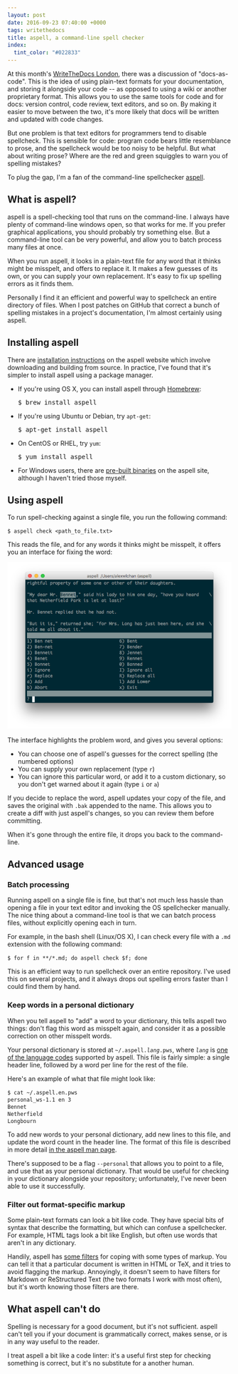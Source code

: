 ```yaml
---
layout: post
date: 2016-09-23 07:40:00 +0000
tags: writethedocs
title: aspell, a command-line spell checker
index:
  tint_color: "#022833"
---
```


At this month's [WriteTheDocs London](https://www.meetup.com/Write-The-Docs-London/), there was a discussion of "docs-as-code".
This is the idea of using plain-text formats for your documentation, and storing it alongside your code -- as opposed to using a wiki or another proprietary format.
This allows you to use the same tools for code and for docs: version control, code review, text editors, and so on.
By making it easier to move between the two, it's more likely that docs will be written and updated with code changes.

But one problem is that text editors for programmers tend to disable spellcheck.
This is sensible for code: program code bears little resemblance to prose, and the spellcheck would be too noisy to be helpful.
But what about writing prose?
Where are the red and green squiggles to warn you of spelling mistakes?

To plug the gap, I'm a fan of the command-line spellchecker [aspell](http://aspell.net).

## What is aspell?

aspell is a spell-checking tool that runs on the command-line.
I always have plenty of command-line windows open, so that works for me.
If you prefer graphical applications, you should probably try something else.
But a command-line tool can be very powerful, and allow you to batch process many files at once.

When you run aspell, it looks in a plain-text file for any word that it thinks might be misspelt, and offers to replace it.
It makes a few guesses of its own, or you can supply your own replacement.
It's easy to fix up spelling errors as it finds them.

Personally I find it an efficient and powerful way to spellcheck an entire directory of files.
When I post patches on GitHub that correct a bunch of spelling mistakes in a project's documentation, I'm almost certainly using aspell.

## Installing aspell

There are [installation instructions](http://aspell.net/man-html/Generic-Install-Instructions.html#Generic-Install-Instructions) on the aspell website which involve downloading and building from source.
In practice, I've found that it's simpler to install aspell using a package manager.

*   If you're using OS X, you can install aspell through [Homebrew](http://brew.sh):

    <div class="highlight"><pre><span class="gp">$</span> brew install aspell</pre></div>

* If you're using Ubuntu or Debian, try `apt-get`:

    <div class="highlight"><pre><span class="gp">$</span> apt-get install aspell</pre></div>

* On CentOS or RHEL, try `yum`:

    <div class="highlight"><pre><span class="gp">$</span> yum install aspell</pre></div>

* For Windows users, there are [pre-built binaries](http://aspell.net/win32/) on the aspell site, although I haven't tried those myself.

## Using aspell

To run spell-checking against a single file, you run the following command:

```console
$ aspell check <path_to_file.txt>
```

This reads the file, and for any words it thinks might be misspelt, it offers you an interface for fixing the word:

![A passage of text with the word "Bennet" highlighted, and a list of alternative suggestions.](/images/2016/aspell-screenshot.png)

The interface highlights the problem word, and gives you several options:

* You can choose one of aspell's guesses for the correct spelling (the numbered options)
* You can supply your own replacement (type `r`)
* You can ignore this particular word, or add it to a custom dictionary, so you don't get warned about it again (type `i` or `a`)

If you decide to replace the word, aspell updates your copy of the file, and saves the original with `.bak` appended to the name.
This allows you to create a diff with just aspell's changes, so you can review them before committing.

When it's gone through the entire file, it drops you back to the command-line.

## Advanced usage

### Batch processing

Running aspell on a single file is fine, but that's not much less hassle than opening a file in your text editor and invoking the OS spellchecker manually.
The nice thing about a command-line tool is that we can batch process files, without explicitly opening each in turn.

For example, in the bash shell (Linux/OS X), I can check every file with a `.md` extension with the following command:

```console
$ for f in **/*.md; do aspell check $f; done
```

This is an efficient way to run spellcheck over an entire repository.
I've used this on several projects, and it always drops out spelling errors faster than I could find them by hand.

### Keep words in a personal dictionary

When you tell aspell to "add" a word to your dictionary, this tells aspell two things: don't flag this word as misspelt again, and consider it as a possible correction on other misspelt words.

Your personal dictionary is stored at <code>~/.aspell.<em>lang</em>.pws</code>, where <code><em>lang</em></code> is [one of the language codes](http://aspell.net/man-html/Supported.html#Supported) supported by aspell.
This file is fairly simple: a single header line, followed by a word per line for the rest of the file.

Here's an example of what that file might look like:

```console
$ cat ~/.aspell.en.pws
personal_ws-1.1 en 3
Bennet
Netherfield
Longbourn
```

To add new words to your personal dictionary, add new lines to this file, and update the word count in the header line.
The format of this file is described in more detail [in the aspell man page](http://aspell.net/man-html/Format-of-the-Personal-and-Replacement-Dictionaries.html#Format-of-the-Personal-and-Replacement-Dictionaries).

There's supposed to be a flag `--personal` that allows you to point to a file, and use that as your personal dictionary.
That would be useful for checking in your dictionary alongside your repository; unfortunately, I've never been able to use it successfully.

### Filter out format-specific markup

Some plain-text formats can look a bit like code.
They have special bits of syntax that describe the formatting, but which can confuse a spellchecker.
For example, HTML tags look a bit like English, but often use words that aren't in any dictionary.

Handily, aspell has [some filters](http://aspell.net/man-html/The-Options.html#The-Options) for coping with some types of markup.
You can tell it that a particular document is written in HTML or TeX, and it tries to avoid flagging the markup.
Annoyingly, it doesn't seem to have filters for Markdown or ReStructured Text (the two formats I work with most often), but it's worth knowing those filters are there.

## What aspell can't do

Spelling is necessary for a good document, but it's not sufficient.
aspell can't tell you if your document is grammatically correct, makes sense, or is in any way useful to the reader.

I treat aspell a bit like a code linter: it's a useful first step for checking something is correct, but it's no substitute for a another human.